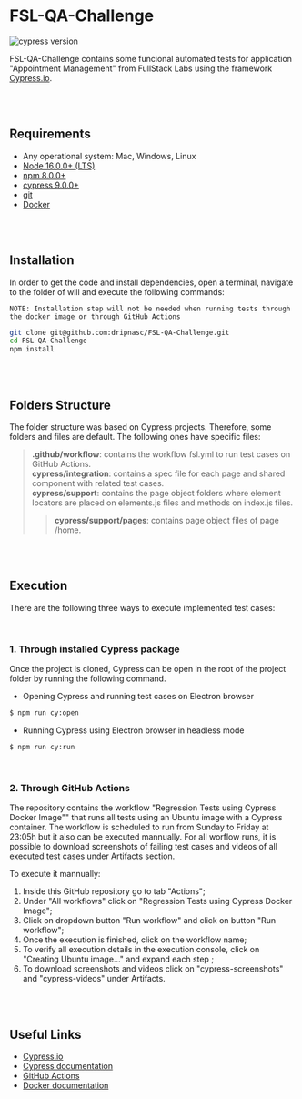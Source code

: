# FSL-QA-Challenge
![cypress version](https://img.shields.io/badge/cypress-9.7.0-brigthgreen) 

FSL-QA-Challenge contains some funcional automated tests for application "Appointment Management" from FullStack Labs using the framework [Cypress.io](https://www.cypress.io/).

<br>
<br>

## Requirements
- Any operational system: Mac, Windows, Linux
- [Node 16.0.0+ (LTS)](https://nodejs.org/)
- [npm 8.0.0+](https://docs.npmjs.com/downloading-and-installing-node-js-and-npm)
- [cypress 9.0.0+](https://docs.cypress.io/guides/getting-started/installing-cypress)
- [git](https://git-scm.com)
- [Docker](https://docs.docker.com/desktop/#download-and-install)

<br>
<br>

## Installation
In order to get the code and install dependencies, open a terminal, navigate to the folder of will and execute the following commands:

`NOTE: Installation step will not be needed when running tests through the docker image or through GitHub Actions`

```bash
git clone git@github.com:dripnasc/FSL-QA-Challenge.git
cd FSL-QA-Challenge
npm install
```

<br>
<br>

## Folders Structure
The folder structure was based on Cypress projects. Therefore, some folders and files are default. The following ones have specific files:
>**.github/workflow**: contains the workflow fsl.yml to run test cases on GitHub Actions. <br>
>**cypress/integration**: contains a spec file for each page and shared component with related test cases. <br>
>**cypress/support**: contains the page object folders where element locators are placed on elements.js files and methods on index.js files. <br>
>>**cypress/support/pages**: contains page object files of page /home.  <br>

<br>
<br>

## Execution
There are the following three ways to execute implemented test cases:

<br>

### 1. Through installed Cypress package
Once the project is cloned, Cypress can be open in the root of the project folder by running the following command. 

- Opening Cypress and running test cases on Electron browser
```bash
$ npm run cy:open
```
- Running Cypress using Electron browser in headless mode
```bash
$ npm run cy:run
```

<br>

### 2. Through GitHub Actions
The repository contains the workflow "Regression Tests using Cypress Docker Image"" that runs all tests using an Ubuntu image with a Cypress container.
The workflow is scheduled to run from Sunday to Friday at 23:05h but it also can be executed mannually.
For all worflow runs, it is possible to download screenshots of failing test cases and videos of all executed test cases under Artifacts section.

To execute it mannually:
1. Inside this GitHub repository go to tab "Actions";
2. Under "All workflows" click on "Regression Tests using Cypress Docker Image";
3. Click on dropdown button "Run workflow" and click on button "Run workflow";
4. Once the execution is finished, click on the workflow name;
5. To verify all execution details in the execution console, click on "Creating Ubuntu image..." and expand each step ;
6. To download screenshots and videos click on "cypress-screenshots" and "cypress-videos" under Artifacts.


<br>
<br>

## Useful Links
- [Cypress.io](https://www.cypress.io/)
- [Cypress documentation](https://docs.cypress.io/)
- [GitHub Actions](https://docs.github.com/es/actions)
- [Docker documentation](https://docs.docker.com)



